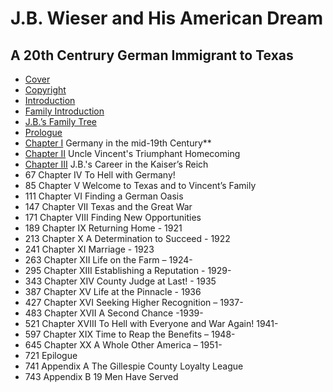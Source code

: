 # J.B. Wieser and His American Dream

## A 20th Centrury German Immigrant to Texas

* [Cover](intro/cover)
* [Copyright](intro/copyright)
* [Introduction](intro/intro)
* [Family Introduction](intro/family-introduction)
* [J.B.’s Family Tree](images/tree.png) 
* [Prologue](intro/prologue)
* [Chapter I](chapters/1) Germany in the mid-19th Century**
* [Chapter II](chapters/2) Uncle Vincent's Triumphant Homecoming
* [Chapter III](chapters/3) J.B.'s Career in the Kaiser’s Reich
* 67 Chapter IV To Hell with Germany!
* 85 Chapter V Welcome to Texas and to Vincent’s Family
* 111 Chapter VI Finding a German Oasis
* 147 Chapter VII Texas and the Great War
* 171 Chapter VIII Finding New Opportunities
* 189 Chapter IX Returning Home - 1921
* 213 Chapter X A Determination to Succeed - 1922
* 241 Chapter XI Marriage - 1923
* 263 Chapter XII Life on the Farm – 1924-
* 295 Chapter XIII Establishing a Reputation - 1929-
* 343 Chapter XIV County Judge at Last! - 1935
* 387 Chapter XV Life at the Pinnacle - 1936
* 427 Chapter XVI Seeking Higher Recognition – 1937-
* 483 Chapter XVII A Second Chance -1939-
* 521 Chapter XVIII To Hell with Everyone and War Again! 1941-
* 597 Chapter XIX Time to Reap the Benefits – 1948-
* 645 Chapter XX A Whole Other America – 1951-
* 721 Epilogue
* 741 Appendix A The Gillespie County Loyalty League
* 743 Appendix B 19 Men Have Served